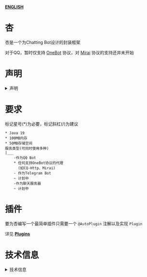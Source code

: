 **[ENGLISH](README_EN_US.md)**

# 杏

杏是一个为Chatting Bot设计的封装框架

对于QQ，暂时仅支持 [OneBot](https://github.com/botuniverse/onebot) 协议，对 [Mirai](https://github.com/mamoe/mirai) 协议的支持还并未开始

# 声明

<details>
<summary>声明</summary>

## 承诺
完全开源、无偿开发、长期支持、不删仓库、零隐私收集，零植入程序
## 分发和使用
修改后分发需声明原仓库，完全开源，禁止收费，可以自行署名，可以自由分发

提供内容符合当地法律法规、符合意愿、禁止收费，可以自由使用
## 所有权
杏属于公共项目，并不属于任何人，且任何贡献者均享有杏的著作权

\
任何人也都可以试着修改或增删代码到杏的仓库，请见：[工作流程](doc/zh_cn/develop/working_stream/README.md)

\
目前 ``` 草 ``` 和 ``` 草二号机 ``` 为项目负责人及主要贡献者
</details>

# 要求

标记星号(*)为必要，标记斜杠(/)为建议

~~~
* Java 19
* 100MB内存
* 50MB存储空间
服务类型(可同时使用多种)
|___
    -作为QQ Bot
    * 任何支持OneBot协议的代理
      (如CQ-Http、Mirai)
    - 作为Telegram Bot
    ~ 计划中
    -作为聊天服务器
    ~ 计划中

~~~

# 插件

要为杏编写一个最简单插件只需要一个 ``` @AutoPlugin ``` 注解以及实现 ``` Plugin ```

详见 **[Plugins](doc/zh_cn/develop/plugin/README.md)**

# 技术信息

<details>
<summary>技术信息</summary>

## 协议

杏使用WebSocket协议

在使用内网穿透方式从外部接受信息时，需要将端口开启为TCP类型

## 信息格式

杏使用 JSON 格式交换数据

## 内置插件

杏的几乎任何自带功能，包括存储信息、信息导出等，均是由"内置插件"的处理器(Handler)实现的

由内置的插件 ``` 生草机核心(LawnCore) ``` 提供这些功能

若杏自带的一些功能是多余、不需要的，那么应该找到其对应的处理器进行删除，而非直接删除此插件

直接删除此插件可能导致信息数据库找不到某些历史信息，或是一些其他奇奇怪怪的问题

\
杏使用 ``` 生草机巴士(LawnBus) ``` 提供快速的事件处理器编写<sup>[[详情]](/doc/zh_cn/develop/event/README.md#匿名处理器)</sup>

删除此插件可能导致其他插件无法被成功注册

## 热更新

杏暂时不支持热更新插件，未来会对此功能进行支持

## 兼容性

~~~
此部分尚不完善，处于极前期概念设计阶段
~~~

杏使用"PacketFactor"提供数据包的创建和处理

理论上来说任何使用WebSocket协议、JSON传输格式的连接，杏都可以为其提供信息处理

但是需要为这些数据包单独设计反序列化Factor并将其注册

## 效率
在进行DOS(拒绝服务攻击)测试时，杏最高可以承受每秒29万数据包，且不会导致服务暂停或是与其他正常使用者断开连接

但这是有代价的，杏使用了30GB内存来抵御1亿次的请求的攻击

\
通过反馈的结果数量统计，杏的每秒处理速度为8400个请求

\
因此杏选择在每秒1000次以后就直接断开连接，不再管后续的请求（包括发送）

## 速度
杏的响应速度在0.1ms~0.3ms之间（如果去掉Core Plugins）

在包含Core Plugin时，由于下载媒体文件是在单线程完成的，因此可能具有极大波动

\
这个问题在以后会被修复

</details>